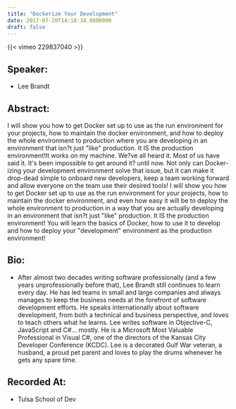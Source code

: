 ```yaml
---
title: "Dockerize Your Development"
date: 2017-07-20T14:18:34.0000000
draft: false
---
```


{{< vimeo 229837040 >}}

## Speaker:

 - Lee Brandt

## Abstract:

<p>I will show you how to get Docker set up to use as the run environment for your projects, how to maintain the docker environment, and how to deploy the whole environment to production where you are developing in an environment that isn?t just "like" production. It IS the production environment!It works on my machine. We?ve all heard it. Most of us have said it. It's been impossible to get around it? until now. Not only can Docker-izing your development environment solve that issue, but it can make it drop-dead simple to onboard new developers, keep a team working forward and allow everyone on the team use their desired tools! I will show you how to get Docker set up to use as the run environment for your projects, how to maintain the docker environment, and even how easy it will be to deploy the whole environment to production in a way that you are actually developing in an environment that isn?t just "like" production. It IS the production environment! You will learn the basics of Docker, how to use it to develop and how to deploy your "development" environment as the production environment!</p>

## Bio:

 - <p>After almost two decades writing software professionally (and a few years unprofessionally before that), Lee Brandt still continues to learn every day. He has led teams in small and large companies and always manages to keep the business needs at the forefront of software development efforts. He speaks internationally about software development, from both a technical and business perspective, and loves to teach others what he learns. Lee writes software in Objective-C, JavaScript and C#... mostly. He is a Microsoft Most Valuable Professional in Visual C#, one of the directors of the Kansas City Developer Conference (KCDC). Lee is a decorated Gulf War veteran, a husband, a proud pet parent and loves to play the drums whenever he gets any spare time.
</p>

## Recorded At:

 - Tulsa School of Dev

